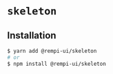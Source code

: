 # `skeleton`

## Installation

```sh
$ yarn add @rempi-ui/skeleton
# or
$ npm install @rempi-ui/skeleton
```
